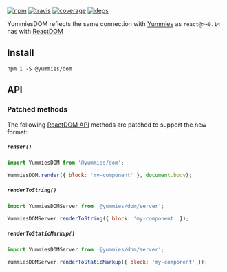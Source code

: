 [![npm](https://img.shields.io/npm/v/@yummies/dom.svg?style=flat-square)](https://www.npmjs.com/package/@yummies/dom)
[![travis](http://img.shields.io/travis/yummies/dom.svg?style=flat-square)](https://travis-ci.org/yummies/dom)
[![coverage](http://img.shields.io/coveralls/yummies/dom/master.svg?style=flat-square)](https://coveralls.io/r/yummies/dom)
[![deps](http://img.shields.io/david/yummies/dom.svg?style=flat-square)](https://david-dm.org/yummies/dom)

YummiesDOM reflects the same connection with [Yummies](https://github.com/yummies/yummies) as `react@>=0.14` has with [ReactDOM](https://github.com/facebook/react/tree/master/packages/react-dom)

## Install

```
npm i -S @yummies/dom
```

## API

### Patched methods

The following [ReactDOM API](https://github.com/facebook/react/blob/master/packages/react-dom/README.md) methods are patched to support the new format:

##### `render()`

```js
import YummiesDOM from '@yummies/dom';

YummiesDOM.render({ block: 'my-component' }, document.body);
```

##### `renderToString()`

```js
import YummiesDOMServer from '@yummies/dom/server';

YummiesDOMServer.renderToString({ block: 'my-component' });
```

##### `renderToStaticMarkup()`

```js
import YummiesDOMServer from '@yummies/dom/server';

YummiesDOMServer.renderToStaticMarkup({ block: 'my-component' });
```
